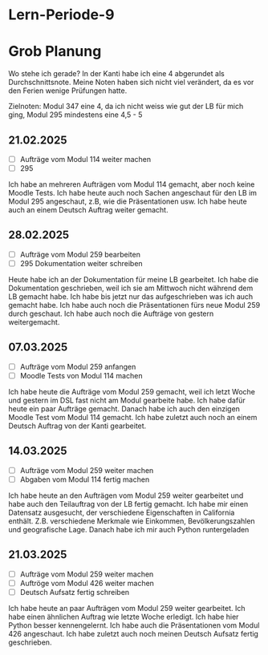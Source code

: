 # Lern-Periode-9

# Grob Planung

Wo stehe ich gerade? In der Kanti habe ich eine 4 abgerundet als Durchschnittsnote. Meine Noten haben sich nicht viel verändert, da es vor den Ferien wenige Prüfungen hatte. 

Zielnoten: Modul 347 eine 4, da ich nicht weiss wie gut der LB für mich ging, Modul 295 mindestens eine 4,5 - 5

## 21.02.2025
- [ ] Aufträge vom Modul 114 weiter machen
- [ ] 295

Ich habe an mehreren Aufträgen vom Modul 114 gemacht, aber noch keine Moodle Tests. Ich habe heute auch noch Sachen angeschaut für den LB im Modul 295 angeschaut, z.B, wie die Präsentationen usw. Ich habe heute auch an einem Deutsch Auftrag weiter gemacht. 


## 28.02.2025
- [ ] Aufträge vom Modul 259 bearbeiten
- [ ] 295 Dokumentation weiter schreiben

Heute habe ich an der Dokumentation für meine LB gearbeitet. Ich habe die Dokumentation geschrieben, weil ich sie am Mittwoch nicht während dem LB gemacht habe. Ich habe bis jetzt nur das aufgeschrieben was ich auch gemacht habe. Ich habe auch noch die Präsentationen fürs neue Modul 259 durch geschaut. Ich habe auch noch die Aufträge von gestern weitergemacht.


## 07.03.2025
- [ ] Aufträge vom Modul 259 anfangen
- [ ] Moodle Tests von Modul 114 machen

Ich habe heute die Aufträge vom Modul 259 gemacht, weil ich letzt Woche und gestern im DSL fast nicht am Modul gearbeite habe. Ich habe dafür heute ein paar Aufträge gemacht. Danach habe ich auch den einzigen Moodle Test vom Modul 114 gemacht. Ich habe zuletzt auch noch an einem Deutsch Auftrag von der Kanti gearbeitet.


## 14.03.2025
- [ ] Aufträge vom Modul 259 weiter machen
- [ ] Abgaben vom Modul 114 fertig machen

Ich habe heute an den Aufträgen vom Modul 259 weiter gearbeitet und habe auch den Teilauftrag von der LB fertig gemacht. Ich habe mir einen Datensatz ausgesucht, der verschiedene Eigenschaften in California enthält. Z.B. verschiedene Merkmale wie Einkommen, Bevölkerungszahlen und geografische Lage. Danach habe ich mir auch Python runtergeladen 


## 21.03.2025
- [ ] Aufträge vom Modul 259 weiter machen
- [ ] Auftröge vom Modul 426 weiter machen
- [ ] Deutsch Aufsatz fertig schreiben

Ich habe heute an paar Aufträgen vom Modul 259 weiter gearbeitet. Ich habe einen ähnlichen Auftrag wie letzte Woche erledigt. Ich habe hier Python besser kennengelernt. Ich habe auch die Präsentationen vom Modul 426 angeschaut. Ich habe zuletzt auch noch meinen Deutsch Aufsatz fertig geschrieben. 
